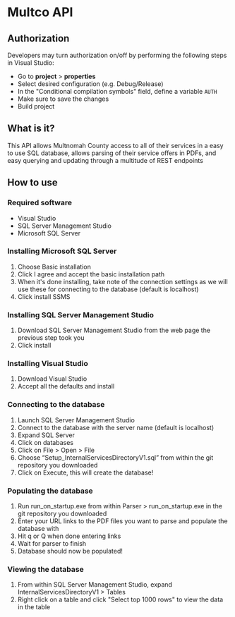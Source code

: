 # Multco API

## Authorization

Developers may turn authorization on/off by performing the following steps in Visual Studio:

-   Go to  **project**  >  **properties**
-   Select desired configuration (e.g. Debug/Release)
-   In the "Conditional compilation symbols" field, define a variable  `AUTH`
-   Make sure to save the changes
-   Build project

## What is it?

This API allows Multnomah County access to all of their services in a easy to use SQL database, allows parsing of their service offers in PDFs, and easy querying and updating through a multitude of REST endpoints

## How to use

### Required software
- Visual Studio
- SQL Server Management Studio
- Microsoft SQL Server

### Installing Microsoft SQL Server
1. Choose Basic installation
2. Click I agree and accept the basic installation path
3. When it's done installing, take note of the connection settings as we will use these for connecting to the database (default is localhost)
4. Click install SSMS

### Installing SQL Server Management Studio
1. Download SQL Server Management Studio from the web page the previous step took you
2. Click install

### Installing Visual Studio
1. Download Visual Studio
2. Accept all the defaults and install

### Connecting to the database
1. Launch SQL Server Management Studio
2. Connect to the database with the server name (default is localhost)
3. Expand SQL Server
4. Click on databases
5. Click on File > Open > File
6. Choose “Setup_InternalServicesDirectoryV1.sql” from within the git repository you downloaded
7. Click on Execute, this will create the database!

### Populating the database
1. Run run_on_startup.exe from within Parser > run_on_startup.exe in the git repository you downloaded
2. Enter your URL links to the PDF files you want to parse and populate the database with
3. Hit q or Q when done entering links
4. Wait for parser to finish
5. Database should now be populated!

### Viewing the database
1. From within SQL Server Management Studio, expand InternalServicesDirectoryV1 > Tables
2. Right click on a table and click "Select top 1000 rows" to view the data in the table